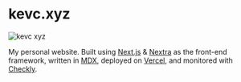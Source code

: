 # kevc.xyz

![kevc xyz](https://user-images.githubusercontent.com/63880429/152044801-8d6edef2-0f8f-45ce-a5c3-ea6ba29dcee2.png)

My personal website. Built using [Next.js](https://nextjs.org/) & [Nextra](https://github.com/shuding/nextra) as the front-end framework, written in [MDX](https://mdxjs.com/), deployed on [Vercel](https://vercel.com), and monitored with [Checkly](https://www.checklyhq.com/).
